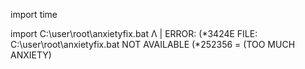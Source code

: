 import time
 
import C:\user\root\anxietyfix.bat
   Λ
   |
 ERROR: <NOT ENOUGH TIME ON HANDS> (*3424E
  FILE: C:\user\root\anxietyfix.bat NOT AVAILABLE (*252356 = (TOO MUCH ANXIETY)
